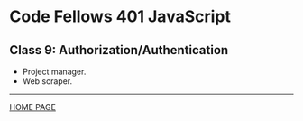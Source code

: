 # Code Fellows 401 JavaScript

## Class 9: Authorization/Authentication

- Project manager.
- Web scraper.

---

[HOME PAGE](https://getullrichordietrying.github.io/reading-notes/)

